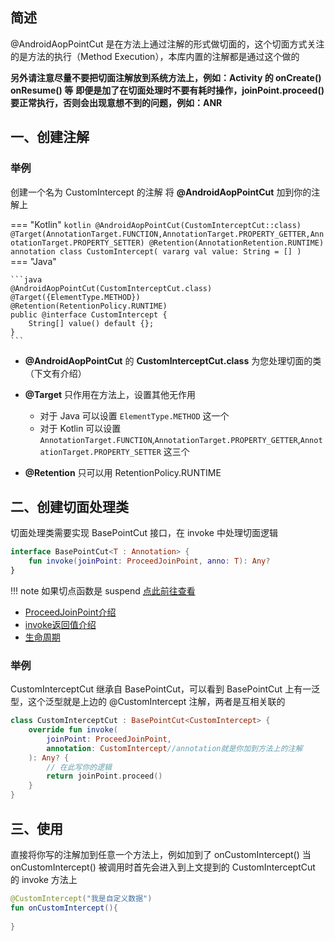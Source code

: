## 简述

@AndroidAopPointCut 是在方法上通过注解的形式做切面的，这个切面方式关注的是方法的执行（Method Execution），本库内置的注解都是通过这个做的



**另外请注意尽量不要把切面注解放到系统方法上，例如：Activity 的 onCreate() onResume() 等**
**即便是加了在切面处理时不要有耗时操作，joinPoint.proceed() 要正常执行，否则会出现意想不到的问题，例如：ANR**

## 一、创建注解

### 举例

创建一个名为 CustomIntercept 的注解 将 **@AndroidAopPointCut** 加到你的注解上

=== "Kotlin"
    ```kotlin
    @AndroidAopPointCut(CustomInterceptCut::class)
    @Target(AnnotationTarget.FUNCTION,AnnotationTarget.PROPERTY_GETTER,AnnotationTarget.PROPERTY_SETTER)
    @Retention(AnnotationRetention.RUNTIME)
    annotation class CustomIntercept(
        vararg val value: String = []
    )
    ```
=== "Java"

    ```java
    @AndroidAopPointCut(CustomInterceptCut.class)
    @Target({ElementType.METHOD})
    @Retention(RetentionPolicy.RUNTIME)
    public @interface CustomIntercept {
        String[] value() default {};
    }
    ```


- **@AndroidAopPointCut** 的 **CustomInterceptCut.class** 为您处理切面的类（下文有介绍）

- **@Target** 只作用在方法上，设置其他无作用
    - 对于 Java 可以设置 `ElementType.METHOD` 这一个
    - 对于 Kotlin 可以设置 `AnnotationTarget.FUNCTION`,`AnnotationTarget.PROPERTY_GETTER`,`AnnotationTarget.PROPERTY_SETTER` 这三个

- **@Retention** 只可以用 RetentionPolicy.RUNTIME

## 二、创建切面处理类

切面处理类需要实现 BasePointCut 接口，在 invoke 中处理切面逻辑

```kotlin
interface BasePointCut<T : Annotation> {
    fun invoke(joinPoint: ProceedJoinPoint, anno: T): Any?
}
```



!!! note
    如果切点函数是 suspend [点此前往查看](/AndroidAOP/zh/Suspend_cut)


- [ProceedJoinPoint介绍](/AndroidAOP/zh/ProceedJoinPoint)
- [invoke返回值介绍](/AndroidAOP/zh/Pointcut_return)
- [生命周期](/AndroidAOP/zh/FAQ/#6)

### 举例

CustomInterceptCut 继承自 BasePointCut，可以看到 BasePointCut 上有一泛型，这个泛型就是上边的 @CustomIntercept 注解，两者是互相关联的
```kotlin
class CustomInterceptCut : BasePointCut<CustomIntercept> {
    override fun invoke(
        joinPoint: ProceedJoinPoint,
        annotation: CustomIntercept//annotation就是你加到方法上的注解
    ): Any? {
        // 在此写你的逻辑
        return joinPoint.proceed()
    }
}
```
## 三、使用

直接将你写的注解加到任意一个方法上，例如加到了 onCustomIntercept() 当 onCustomIntercept() 被调用时首先会进入到上文提到的 CustomInterceptCut 的 invoke 方法上

```kotlin
@CustomIntercept("我是自定义数据")
fun onCustomIntercept(){
    
}

```


